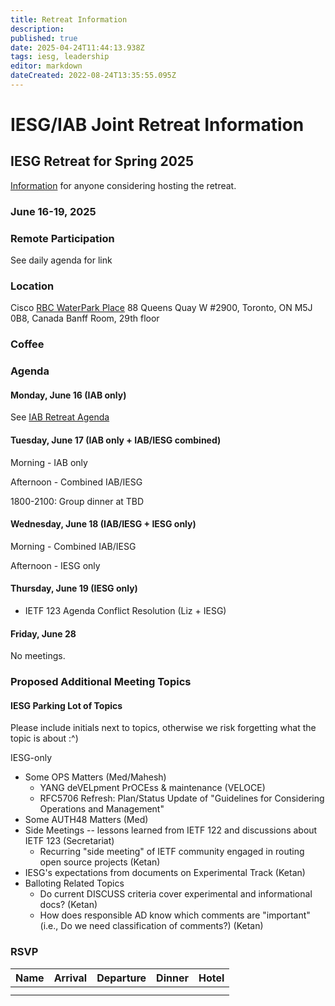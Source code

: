 ```yaml
---
title: Retreat Information
description: 
published: true
date: 2025-04-24T11:44:13.938Z
tags: iesg, leadership
editor: markdown
dateCreated: 2022-08-24T13:35:55.095Z
---
```


# IESG/IAB Joint Retreat Information
##  IESG Retreat for Spring 2025 
[Information](https://docs.google.com/document/d/1qhVhBBAbjujyjSZygTPeqWOs6Vg1zU-DLVTVodV7bDw/edit?usp=sharing) for anyone considering hosting the retreat. 

### June 16-19, 2025 



### Remote Participation 

See daily agenda for link

### Location 


Cisco
[RBC WaterPark Place](https://www.google.com/maps/place/RBC+WaterPark+Place/@43.6412316,-79.3806854,711m/data=!3m3!1e3!4b1!5s0x882b3757de085e91:0xc359f58994eb5f5!4m6!3m5!1s0x89d4cb2b39ecdfff:0x339b036765fc71b3!8m2!3d43.6412277!4d-79.3781051!16s%2Fg%2F11b6hs_351?entry=ttu&g_ep=EgoyMDI1MDIxMC4wIKXMDSoJLDEwMjExMjM0SAFQAw%3D%3D)
88 Queens Quay W #2900,
Toronto, ON M5J 0B8, Canada
Banff Room, 29th floor


### Coffee



### Agenda 

#### Monday, June 16 (IAB only)

See [IAB Retreat Agenda](https://wiki.ietf.org/group/iab/2025_Retreat)

#### Tuesday, June 17 (IAB only + IAB/IESG combined)

Morning - IAB only

Afternoon - Combined IAB/IESG

1800-2100: Group dinner at TBD

#### Wednesday, June 18 (IAB/IESG + IESG only)

Morning - Combined IAB/IESG

Afternoon - IESG only



#### Thursday, June 19 (IESG only)
- IETF 123 Agenda Conflict Resolution (Liz + IESG)

#### Friday, June 28

No meetings.


### Proposed Additional Meeting Topics

#### IESG Parking Lot of Topics

Please include initials next to topics, otherwise we risk forgetting what the topic is about :^)


IESG-only

* Some OPS Matters (Med/Mahesh)
  + YANG deVELpment PrOCEss & maintenance (VELOCE)
  + RFC5706 Refresh: Plan/Status Update of "Guidelines for Considering Operations and Management"
* Some AUTH48 Matters (Med)
* Side Meetings -- lessons learned from IETF 122 and discussions about IETF 123 (Secretariat)
  + Recurring "side meeting" of IETF community engaged in routing open source projects (Ketan)
* IESG's expectations from documents on Experimental Track (Ketan)
* Balloting Related Topics
  + Do current DISCUSS criteria cover experimental and informational docs? (Ketan)
  + How does responsible AD know which comments are "important" (i.e., Do we need classification of comments?) (Ketan)


### RSVP

| Name          | Arrival    | Departure  | Dinner  | Hotel |
| :---          |   :----:   |    :----:  | :----:  |:----: |
|   |   |    |   |    |
|       |  |  |      | |





